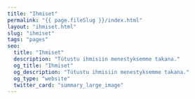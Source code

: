 ```yaml
---
title: "Ihmiset"
permalink: "{{ page.fileSlug }}/index.html"
layout: "ihmiset.html"
slug: "ihmiset"
tags: "pages"
seo:
  title: "Ihmiset"
  description: "Tútustu ihmisiin menestyksemme takana."
  og_title: "Ihmiset"
  og_description: "Tútustu ihmisiin menestyksemme takana."
  og_type: "website"
  twitter_card: "summary_large_image"
---
```



